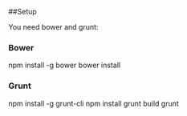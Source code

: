 ##Setup

You need bower and grunt:


### Bower

npm install -g bower
bower install


### Grunt

npm install -g grunt-cli
npm install
grunt build
grunt
